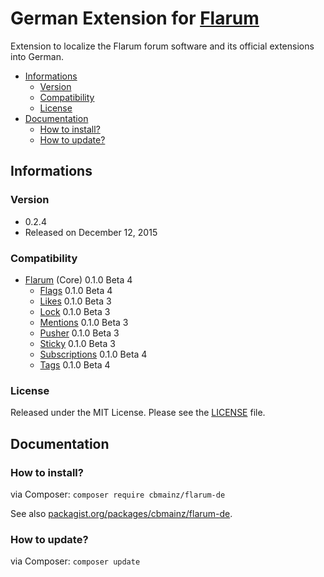 # German Extension for [Flarum](http://flarum.org/)

Extension to localize the Flarum forum software and its official extensions into German.

- [Informations](https://github.com/cbmainz/flarum-de#informations)
	- [Version](https://github.com/cbmainz/flarum-de#version)
	- [Compatibility](https://github.com/cbmainz/flarum-de#compatibility)
	- [License](https://github.com/cbmainz/flarum-de#license)
- [Documentation](https://github.com/cbmainz/flarum-de#documentation)
	- [How to install?](https://github.com/cbmainz/flarum-de#how-to-install)
	- [How to update?](https://github.com/cbmainz/flarum-de#how-to-update)

## Informations

### Version

- 0.2.4
- Released on December 12, 2015

### Compatibility

- [Flarum](https://github.com/flarum/core) (Core) 0.1.0 Beta 4
	- [Flags](https://github.com/flarum/flags) 0.1.0 Beta 4
	- [Likes](https://github.com/flarum/likes) 0.1.0 Beta 3
	- [Lock](https://github.com/flarum/lock) 0.1.0 Beta 3
	- [Mentions](https://github.com/flarum/mentions) 0.1.0 Beta 3
	- [Pusher](https://github.com/flarum/pusher) 0.1.0 Beta 3
	- [Sticky](https://github.com/flarum/sticky) 0.1.0 Beta 3
	- [Subscriptions](https://github.com/flarum/subscriptions) 0.1.0 Beta 4
	- [Tags](https://github.com/flarum/tags) 0.1.0 Beta 4

### License

Released under the MIT License. Please see the [LICENSE](https://github.com/cbmainz/flarum-de/blob/master/LICENSE) file.

## Documentation

### How to install?

via Composer: `composer require cbmainz/flarum-de`

See also [packagist.org/packages/cbmainz/flarum-de](https://packagist.org/packages/cbmainz/flarum-de).

### How to update?

via Composer: `composer update`




